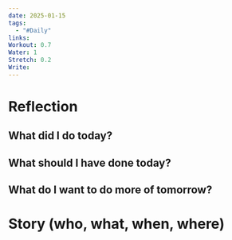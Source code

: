 ```yaml
---
date: 2025-01-15
tags:
  - "#Daily"
links: 
Workout: 0.7
Water: 1
Stretch: 0.2
Write:
---
```

# Reflection
## What did I do today?

## What should I have done today?

## What do I want to do more of tomorrow?

# Story (who, what, when, where)

